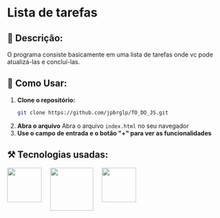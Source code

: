 # Lista de tarefas

## 📖 Descrição:
O programa consiste basicamente em uma lista de tarefas onde vc pode atualizá-las e concluí-las.

## 🔧 Como Usar:

1. **Clone o repositório:**
   ```bash
   git clone https://github.com/jpbrglp/TO_DO_JS.git
2. **Abra o arquivo**
   Abra o arquivo `index.html` no seu navegador
3. **Use o campo de entrada e o botão "+" para ver as funcionalidades**
## ⚒️ Tecnologias usadas:
<div style="display: flex; gap: 20px;">
  <img src="https://cdn.jsdelivr.net/gh/devicons/devicon@latest/icons/html5/html5-original.svg" width="80" />
  <img src="https://cdn.jsdelivr.net/gh/devicons/devicon@latest/icons/css3/css3-original.svg" width="100" />
  <img src="https://upload.wikimedia.org/wikipedia/commons/6/6a/JavaScript-logo.png" width="80" />
</div>
